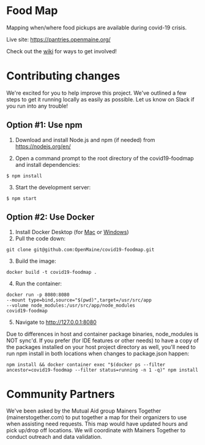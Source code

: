 # Food Map
Mapping when/where food pickups are available during covid-19 crisis.

Live site: https://pantries.openmaine.org/

Check out the [wiki](https://github.com/OpenMaine/covid19-foodmap/wiki) for ways to get involved!

# Contributing changes
We're excited for you to help improve this project. We've outlined a few steps to get it running locally as easily as possible. Let us know on Slack if you run into any trouble!

## Option #1: Use npm
1. Download and install Node.js and npm (if needed) from https://nodejs.org/en/


2. Open a command prompt to the root directory of the covid19-foodmap and install dependencies:
```
$ npm install
```

3. Start the development server:
```
$ npm start
```

## Option #2: Use Docker 
1. Install Docker Desktop (for [Mac](https://hub.docker.com/editions/community/docker-ce-desktop-mac) or [Windows](https://hub.docker.com/editions/community/docker-ce-desktop-windows))
2. Pull the code down:
```
git clone git@github.com:OpenMaine/covid19-foodmap.git
```
3. Build the image:
```
docker build -t covid19-foodmap .
```

4. Run the container:
```
docker run -p 8080:8080
--mount type=bind,source="$(pwd)",target=/usr/src/app
--volume node_modules:/usr/src/app/node_modules
covid19-foodmap
```
5. Navigate to http://127.0.0.1:8080

Due to differences in host and container package binaries, node_modules is NOT sync'd. If you prefer (for IDE features or other needs) to have a copy of the packages installed on your host project directory as well, you'll need to run npm install in both locations when changes to package.json happen:

```
npm install && docker container exec "$(docker ps --filter ancestor=covid19-foodmap --filter status=running -n 1 -q)" npm install
```

# Community Partners

We've been asked by the Mutual Aid group Mainers Together (mainerstogether.com) to put together a map for their organizers to use when assisting need requests. This map would have updated hours and pick up/drop off locations. We will coordinate with Mainers Together to conduct outreach and data validation.
